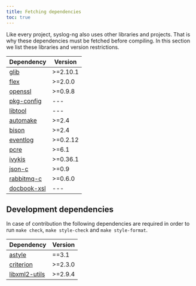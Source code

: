 ```yaml
---
title: Fetching dependencies
toc: true
---
```


[gh:glib]: http://github.com/GNOME/glib
[gh:flex]: https://github.com/westes/flex
[gh:openssl]: http://github.com/openssl/openssl
[ref:pkg-config]: http://www.freedesktop.org/wiki/Software/pkg-config/
[ref:libtool]: http://www.gnu.org/software/libtool/
[ref:automake]: http://www.gnu.org/software/automake/
[ref:bison]: http://www.gnu.org/software/bison/
[gh:eventlog]: https://github.com/balabit/eventlog
[ref:pcre]: http://www.pcre.org
[gh:ivykis]: http://github.com/buytenh/ivykis
[gh:json-c]: http://github.com/json-c/
[gh:rabbitmq-c]: http://github.com/alanxz/rabbitmq-c
[ref:docbook]: http://www.sagehill.net/docbookxsl/
[ref:astyle]: http://astyle.sourceforge.net/
[gh:criterion]: http://github.com/Snaipe/Criterion
[ref:libxml2]: http://www.xmlsoft.org/

Like every project, syslog-ng also uses other libraries and projects. 
That is why these dependencies must be fetched before compiling. 
In this section we list these libraries and version restrictions.

|Dependency                     |   Version    |
|-------------------------------|--------------|
|[glib][gh:glib]                |>=2.10.1      |
|[flex][gh:flex]                |>=2.0.0       |
|[openssl][gh:openssl]          |>=0.9.8       |
|[pkg-config][ref:pkg-config]   |---           |
|[libtool][ref:libtool]         |---           |
|[automake][ref:automake]       |>=2.4         |
|[bison][ref:bison]             |>=2.4         |
|[eventlog][gh:eventlog]        |>=0.2.12      |
|[pcre][ref:pcre]               |>=6.1         |
|[ivykis][gh:ivykis]            |>=0.36.1      |
|[json-c][gh:json-c]            |>=0.9         |
|[rabbitmq-c][gh:rabbitmq-c]    |>=0.6.0       |
|[docbook-xsl][ref:docbook]     |---           |

## Development dependencies

In case of contribution the following dependencies are required 
in order to run `make check`, `make style-check` and `make style-format`.

|Dependency                     |   Version    |
|-------------------------------|--------------|
|[astyle][ref:astyle]           |==3.1         |
|[criterion][gh:criterion]      |>=2.3.0       |
|[libxml2-utils][ref:libxml2]   |>=2.9.4       |
